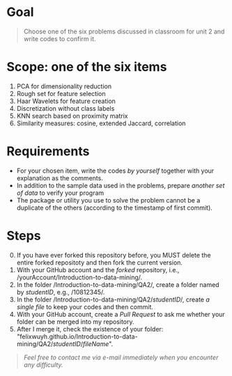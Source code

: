 # Goal #
> Choose one of the six problems discussed in classroom for unit 2 and write codes to confirm it.

# Scope: one of the six items #
1. PCA for dimensionality reduction
2. Rough set for feature selection
3. Haar Wavelets for feature creation
4. Discretization without class labels
5. KNN search based on proximity matrix
6. Similarity measures: cosine, extended Jaccard, correlation

# Requirements #
- For your chosen item, write the codes *by yourself* together with your explanation as the comments.
- In addition to the sample data used in the problems, prepare *another set of data* to verify your program
- The package or utility you use to solve the problem cannot be a duplicate of the others (according to the timestamp of first commit).

# Steps #
0. If you have ever forked this repository before, you MUST delete the entire forked repositoty and then fork the current version.
1. With your GitHub account and the *forked* repository, i.e., /yourAccount/Introduction-to-data-mining/.
2. In the folder /Introduction-to-data-mining/QA2/, create a folder named by *studentID*, e.g., /10812345/.
3. In the folder /Introduction-to-data-mining/QA2/*studentID*/, create *a single file* to keep your codes and then commit. 
4. With your GitHub account, create a *Pull Request* to ask me whether your folder can be merged into my repository.
5. After I merge it, check the existence of your folder: "felixwuyh.github.io/Introduction-to-data-mining/QA2/*studentID*/*fileName*".

> *Feel free to contact me via e-mail immediately when you encounter any difficulty.*
